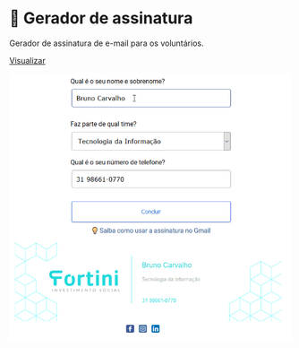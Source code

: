 # 📧 Gerador de assinatura
Gerador de assinatura de e-mail para os voluntários.

[Visualizar](https://fortini.org.br/assinatura)

<p align="center">
  <img src="./preview.gif" alt="Prévia" title="Prévia" />
</p>